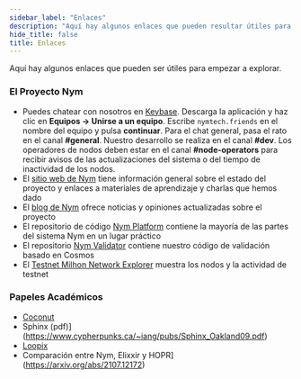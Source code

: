 ```yaml
---
sidebar_label: "Enlaces"
description: "Aquí hay algunos enlaces que pueden resultar útiles para empezar a explorar Nym, y la comunidad Nym"
hide_title: false
title: Enlaces
---
```


 

Aquí hay algunos enlaces que pueden ser útiles para empezar a explorar.

### El Proyecto Nym

- Puedes chatear con nosotros en [Keybase](https://keybase.io). Descarga la aplicación y haz clic en **Equipos -> Unirse a un equipo**. Escribe `nymtech.friends` en el nombre del equipo y pulsa **continuar**. Para el chat general, pasa el rato en el canal **#general**. Nuestro desarrollo se realiza en el canal **#dev**. Los operadores de nodos deben estar en el canal **#node-operators** para recibir avisos de las actualizaciones del sistema o del tiempo de inactividad de los nodos.
- El [sitio web de Nym](https://nymtech.net) tiene información general sobre el estado del proyecto y enlaces a materiales de aprendizaje y charlas que hemos dado
- El [blog de Nym](https://medium.com/nymtech) ofrece noticias y opiniones actualizadas sobre el proyecto
- El repositorio de código [Nym Platform](https://github.com/nymtech/nym) contiene la mayoría de las partes del sistema Nym en un lugar práctico
- El repositorio [Nym Validator](https://github.com/nymtech/nym-validator) contiene nuestro código de validación basado en Cosmos
- El [Testnet Milhon Network Explorer](https://testnet-milhon-explorer.nymtech.net) muestra los nodos y la actividad de testnet

### Papeles Académicos

- [Coconut](https://arxiv.org/abs/1802.07344)
- Sphinx (pdf)](https://www.cypherpunks.ca/~iang/pubs/Sphinx_Oakland09.pdf)
- [Loopix](https://arxiv.org/abs/1703.00536)
- Comparación entre Nym, Elixxir y HOPR](https://arxiv.org/abs/2107.12172)